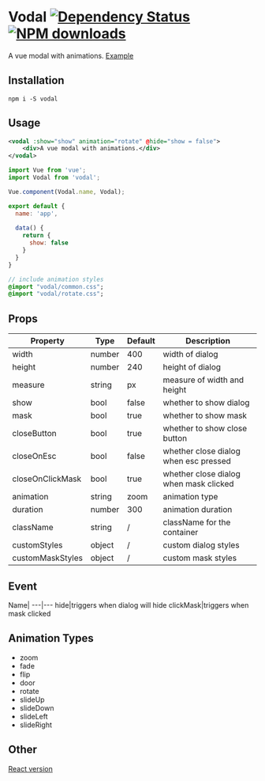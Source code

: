 # Vodal [![Dependency Status](https://david-dm.org/chenjiahan/rodal.svg?style=flat-square)](https://david-dm.org/chenjiahan/vodal) [![NPM downloads](http://img.shields.io/npm/dm/rodal.svg?style=flat-square)](https://npmjs.org/package/vodal)
A vue modal with animations.
[Example](http://rodal.cn)

## Installation    

    npm i -S vodal
    
## Usage
``` xml
<vodal :show="show" animation="rotate" @hide="show = false">
    <div>A vue modal with animations.</div>
</vodal>
```

``` javascript
import Vue from 'vue';
import Vodal from 'vodal';

Vue.component(Vodal.name, Vodal);

export default {
  name: 'app',
    
  data() {
    return {
      show: false
    }
  }
}
```

``` sass
// include animation styles
@import "vodal/common.css";
@import "vodal/rotate.css";
```

## Props

Property|Type|Default|Description
---|---|---|---
width|number|400|width of dialog
height|number|240|height of dialog
measure|string|px|measure of width and height
show|bool|false|whether to show dialog
mask|bool|true|whether to show mask
closeButton|bool|true|whether to show close button
closeOnEsc|bool|false|whether close dialog when esc pressed
closeOnClickMask|bool|true|whether close dialog when mask clicked
animation|string|zoom|animation type
duration|number|300|animation duration
className|string|/|className for the container
customStyles|object|/|custom dialog styles
customMaskStyles|object|/|custom mask styles

## Event
Name|
---|---
hide|triggers when dialog will hide
clickMask|triggers when mask clicked

## Animation Types
* zoom
* fade
* flip
* door
* rotate
* slideUp
* slideDown
* slideLeft
* slideRight

## Other
[React version](https://github.com/chenjiahan/rodal)

